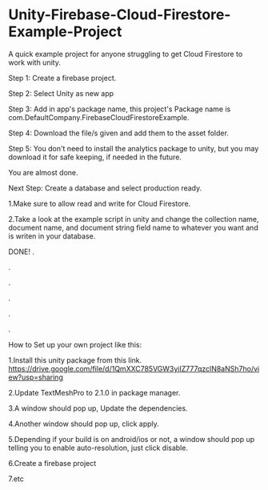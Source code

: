 # Unity-Firebase-Cloud-Firestore-Example-Project
A quick example project for anyone struggling to get Cloud Firestore to work with unity.

Step 1: Create a firebase project.

Step 2: Select Unity as new app

Step 3: Add in app's package name, this project's Package name is com.DefaultCompany.FirebaseCloudFirestoreExample.

Step 4: Download the file/s given and add them to the asset folder.

Step 5: You don't need to install the analytics package to unity, but you may download it for safe keeping, if needed in the future.

You are almost done.


Next Step: Create a database and select production ready.

1.Make sure to allow read and write for Cloud Firestore.

2.Take a look at the example script in unity and change the collection name, document name, and document string field name to whatever you want and is writen in your database.

DONE!
.

.

.

.

.

.


How to Set up your own project like this:

1.Install this unity package from this link. https://drive.google.com/file/d/1QmXXC785VGW3yiIZ777qzclN8aNSh7ho/view?usp=sharing

2.Update TextMeshPro to 2.1.0 in package manager.

3.A window should pop up, Update the dependencies.

4.Another window should pop up, click apply.

5.Depending if your build is on android/ios or not, a window should pop up telling you to enable auto-resolution, just click disable.

6.Create a firebase project

7.etc

